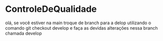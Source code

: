 # ControleDeQualidade

olá, se você estiver na main troque de branch para a delop
utilizando o comando git checkout develop e faça as devidas alterações
nessa branch chamada develop